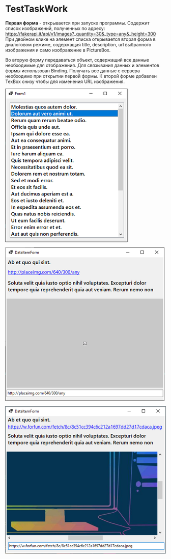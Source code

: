 # TestTaskWork
**Первая форма** - открывается при запуске программы. Содержит список изображений, полученных по адресу:
https://fakerapi.it/api/v1/images?_quantity=30&_type=any&_height=300
При двойном клике на элемент списка открывается вторая форма в диалоговом режиме, содержащая title, description, url  выбранного изображения и само изображение в PictureBox.

Во вторую форму передаваться объект, содержащий все данные необходимые для отображения. 
Для связывания данных и элементов формы использован Binding.
Получать все данные с сервера необходимо при открытии первой формы. К второй форме добавлен TexBox снизу чтобы для изменения URL изображения.


![Первая форма](/images/Form1.png)

![Вторая форма](/images/Form2.png)

![Вторая форма после изменения URL](/images/ChangeURL.png)
